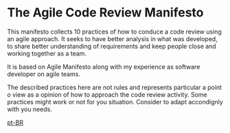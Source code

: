 # The Agile Code Review Manifesto

This manifesto collects 10 practices of how to conduce a code review using an agile approach.
It seeks to have better analysis in what was developed, to share better understanding of requirements and
keep people close and working together as a team.

It is based on Agile Manifesto along with my experience as software developer on agile teams.

The described practices here are not rules and represents particular a point o view as a opinion of how to approach
the code review activity. Some practices might work or not for you situation. Consider to adapt accondignly with you needs.

[pt-BR](README.pt-BR.md)
